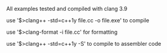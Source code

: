 All examples tested and compiled with clang 3.9

use '$>clang++ -std=c++1y file.cc -o file.exe' to compile

use '$>clang-format -i file.cc' for formatting

use '$>clang++ -std=c++1y -S' to compile to assembler code
